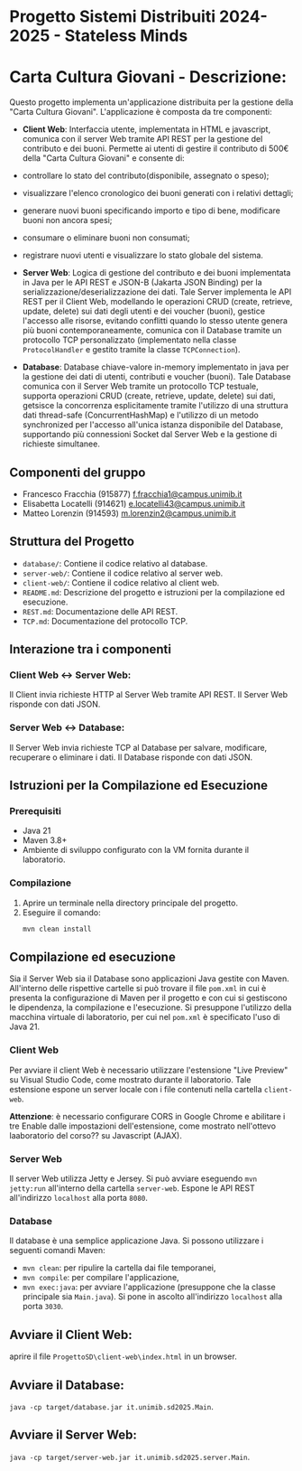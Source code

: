 # Progetto Sistemi Distribuiti 2024-2025 - Stateless Minds

# Carta Cultura Giovani - Descrizione:
Questo progetto implementa un'applicazione distribuita per la gestione della "Carta Cultura Giovani". 
L'applicazione è composta da tre componenti:

- **Client Web**: Interfaccia utente, implementata in HTML e javascript, comunica con il server Web 
tramite API REST per la gestione del contributo e dei buoni. 
Permette ai utenti di gestire il contributo di 500€ della "Carta Cultura Giovani" e consente di:
- controllare lo stato del contributo(disponibile, assegnato o speso);
- visualizzare l'elenco cronologico dei buoni generati con i relativi dettagli;
- generare nuovi buoni specificando importo e tipo di bene, modificare buoni non ancora spesi;
- consumare o eliminare buoni non consumati;
- registrare nuovi utenti e visualizzare lo stato globale del sistema. 

- **Server Web**: Logica di gestione del contributo e dei buoni implementata in Java per le API REST e 
JSON-B (Jakarta JSON Binding) per la serializzazione/deserializzazione dei dati. Tale Server implementa
le API REST per il Client Web, modellando le operazioni CRUD (create, retrieve, update, delete) sui dati degli utenti e dei voucher (buoni), gestice l'accesso alle risorse, evitando conflitti quando lo stesso utente genera più buoni contemporaneamente, comunica con il Database tramite un protocollo TCP personalizzato (implementato nella classe `ProtocolHandler` e gestito tramite la classe `TCPConnection`). 

- **Database**: Database chiave-valore in-memory implementato in java per la gestione dei dati di 
utenti, contributi e voucher (buoni).
Tale Database comunica con il Server Web tramite un protocollo TCP testuale, supporta operazioni CRUD
(create, retrieve, update, delete) sui dati, getsisce la concorrenza esplicitamente tramite l'utilizzo 
di una struttura dati thread-safe (ConcurrentHashMap) e l'utilizzo di un metodo synchronized per 
l'accesso all'unica istanza disponibile del Database, supportando più connessioni Socket dal Server 
Web e la gestione di richieste simultanee.

## Componenti del gruppo
* Francesco Fracchia (915877) <f.fracchia1@campus.unimib.it>
* Elisabetta Locatelli (914621) <e.locatelli43@campus.unimib.it>
* Matteo Lorenzin (914593) <m.lorenzin2@campus.unimib.it>

## Struttura del Progetto
- `database/`: Contiene il codice relativo al database.
- `server-web/`: Contiene il codice relativo al server web.
- `client-web/`: Contiene il codice relativo al client web.
- `README.md`: Descrizione del progetto e istruzioni per la compilazione ed esecuzione.
- `REST.md`: Documentazione delle API REST.
- `TCP.md`: Documentazione del protocollo TCP.

## Interazione tra i componenti 
### Client Web ↔ Server Web: 
Il Client invia richieste HTTP al Server Web tramite API REST.
Il Server Web risponde con dati JSON.
### Server Web ↔ Database:
Il Server Web invia richieste TCP al Database per salvare, modificare, recuperare o eliminare i dati.
Il Database risponde con dati JSON.

## Istruzioni per la Compilazione ed Esecuzione
### Prerequisiti
- Java 21
- Maven 3.8+
- Ambiente di sviluppo configurato con la VM fornita durante il laboratorio.

### Compilazione
1. Aprire un terminale nella directory principale del progetto.
2. Eseguire il comando:
   ```bash
   mvn clean install

## Compilazione ed esecuzione

Sia il Server Web sia il Database sono applicazioni Java gestite con Maven. All'interno delle rispettive cartelle si può trovare il file `pom.xml` in cui è presenta la configurazione di Maven per il progetto e con cui si gestiscono le dipendenza, la compilazione e l'esecuzione. Si presuppone l'utilizzo della macchina virtuale di laboratorio, per cui nel `pom.xml` è specificato l'uso di Java 21.

### Client Web

Per avviare il client Web è necessario utilizzare l'estensione "Live Preview" su Visual Studio Code, come mostrato durante il laboratorio. Tale estensione espone un server locale con i file contenuti nella cartella `client-web`.

**Attenzione**: è necessario configurare CORS in Google Chrome e abilitare i tre Enable dalle impostazioni dell'estensione, come mostrato nell'ottevo laaboratorio del corso?? su Javascript (AJAX).

### Server Web

Il server Web utilizza Jetty e Jersey. Si può avviare eseguendo `mvn jetty:run` all'interno della cartella `server-web`. Espone le API REST all'indirizzo `localhost` alla porta `8080`.

### Database

Il database è una semplice applicazione Java. Si possono utilizzare i seguenti comandi Maven:

* `mvn clean`: per ripulire la cartella dai file temporanei,
* `mvn compile`: per compilare l'applicazione,
* `mvn exec:java`: per avviare l'applicazione (presuppone che la classe principale sia `Main.java`). Si pone in ascolto all'indirizzo `localhost` alla porta `3030`.


## Avviare il Client Web: 
aprire il file `ProgettoSD\client-web\index.html` in un browser.
## Avviare il Database: 
`java -cp target/database.jar it.unimib.sd2025.Main`.
## Avviare il Server Web: 
`java -cp target/server-web.jar it.unimib.sd2025.server.Main`.

